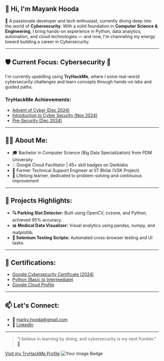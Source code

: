 ## 👋 Hi, I'm Mayank Hooda

<!--
**Marky3012/Marky3012** is a ✨ _special_ ✨ repository because its `README.md` (this file) appears on your GitHub profile.

Here are some ideas to get you started:

- 🔭 I’m currently working on ...
- 🌱 I’m currently learning ...
- 👯 I’m looking to collaborate on ...
- 🤔 I’m looking for help with ...
- 💬 Ask me about ...
- 📫 How to reach me: ...
- 😄 Pronouns: ...
- ⚡ Fun fact: ...
-->

🚀 A passionate developer and tech enthusiast, currently diving deep into the world of **Cybersecurity**. With a solid foundation in **Computer Science & Engineering**, I bring hands-on experience in Python, data analytics, automation, and cloud technologies — and now, I'm channeling my energy toward building a career in Cybersecurity.

---

## 🛡️ Current Focus: Cybersecurity 🔐
I'm currently upskilling using **TryHackMe**, where I solve real-world cybersecurity challenges and learn concepts through hands-on labs and guided paths.

### TryHackMe Achievements:
- [Advent of Cyber (Dec 2024)](https://tryhackme-certificates.s3-eu-west-1.amazonaws.com/THM-CMOAVDJKVB.pdf)
- [Introduction to Cyber Security (Nov 2024)](https://tryhackme-certificates.s3-eu-west-1.amazonaws.com/THM-SDTJSCV29K.pdf)
- [Pre-Security (Dec 2024)](https://tryhackme-certificates.s3-eu-west-1.amazonaws.com/THM-YIULXYT1VB.pdf)

---

## 👨‍💻 About Me:
- 🎓 Bachelor in Computer Science (Big Data Specialization) from PDM University
- 💡 Google Cloud Facilitator | 45+ skill badges on Qwiklabs
- 🔧 Former Technical Support Engineer at IIT Bhilai (VSK Project)
- 🧠 Lifelong learner, dedicated to problem-solving and continuous improvement

---

## 🧪 Projects Highlights:
- **🔍 Parking Slot Detector:** Built using OpenCV, cvzone, and Python; achieved 95% accuracy.
- **📊 Medical Data Visualizer:** Visual analytics using pandas, numpy, and matplotlib.
- **🤖 Selenium Testing Scripts:** Automated cross-browser testing and UI tasks.

---

## 📜 Certifications:
- [Google Cybersecurity Certificate (2024)](https://coursera.org/share/16adf9c9995fec320a0032381b42658f)
- [Python (Basic to Intermediate)](https://drive.google.com/file/d/1KdHPLf1jMjARggWFEbVe7So04UrUace2/view)
- [Google Cloud Profile](https://www.cloudskillsboost.google/public_profiles/e1d5f589-3370-4be1-8745-ddddcb4d249d)

---

## 📫 Let's Connect:
- 📧 marky.hooda@gmail.com  
- 🔗 [LinkedIn](https://linkedin.com/in/mayank-hooda)

---

> “I believe in learning by doing, and cybersecurity is my next frontier.” 🧩

[Visit my TryHackMe Profile](https://tryhackme.com/p/MARCUS)
<img src="https://tryhackme-badges.s3.amazonaws.com/MARCUS.png" alt="Your Image Badge" />
